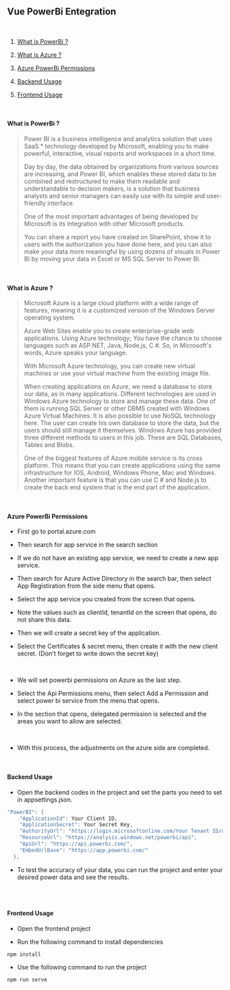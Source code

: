 
<img title="" src="powerbi-vue-integration/Desktop/vue-powerbi-integration-master/Desktop/Yeni klasör/PowerBi/image/powerbilogo.png">
<br><br>

## Vue PowerBi Entegration
<br>

<img title="" src="./image/powerbiresult.PNG">
<br>

1. [What is PowerBi ?](#what-is-power-bi-?)
  
2. [What is Azure ?](#what-is-azure-?)
  
3. [Azure PowerBi Permissions](#azure-powerbi-permissions)
  
4. [Backend Usage](#backend-usage)
  
5. [Frontend Usage](#frontend-usage)

<br>

#### What is PowerBi ?

> Power BI is a business intelligence and analytics solution that uses SaaS * technology developed by Microsoft, enabling you to make powerful, interactive, visual reports and workspaces in a short time.
> 
> Day by day, the data obtained by organizations from various sources are increasing, and Power BI, which enables these stored data to be combined and restructured to make them readable and understandable to decision makers, is a solution that business analysts and senior managers can easily use with its simple and user-friendly interface.
> 
> One of the most important advantages of being developed by Microsoft is its integration with other Microsoft products.
> 
> You can share a report you have created on SharePoint, show it to users with the authorization you have done here, and you can also make your data more meaningful by using dozens of visuals in Power BI by moving your data in Excel or MS SQL Server to Power BI.

<br>

#### What is Azure ?

> Microsoft Azure is a large cloud platform with a wide range of features, meaning it is a customized version of the Windows Server operating system.
> 
> Azure Web Sites enable you to create enterprise-grade web applications. Using Azure technology; You have the chance to choose languages ​​such as ASP.NET, Java, Node.js, C #. So, in Microsoft's words, Azure speaks your language.
> 
> With Microsoft Azure technology, you can create new virtual machines or use your virtual machine from the existing image file.
> 
> When creating applications on Azure, we need a database to store our data, as in many applications. Different technologies are used in Windows Azure technology to store and manage these data. One of them is running SQL Server or other DBMS created with Windows Azure Virtual Machines. It is also possible to use NoSQL technology here. The user can create his own database to store the data, but the users should still manage it themselves. Windows Azure has provided three different methods to users in this job. These are SQL Databases, Tables and Blobs.
> 
> One of the biggest features of Azure mobile service is its cross platform. This means that you can create applications using the same infrastructure for IOS, Android, Windows Phone, Mac and Windows. Another important feature is that you can use C # and Node.js to create the back end system that is the end part of the application.

<br>

#### Azure PowerBi Permissions

- First go to portal.azure.com
  
- Then search for app service in the search section
  
- If we do not have an existing app service, we need to create a new app service.
  
- Then search for Azure Active Directory in the search bar, then select App Registiration from the side menu that opens.
  
- Select the app service you created from the screen that opens.
  
- Note the values ​​such as clientId, tenantId on the screen that opens, do not share this data.
  

- Then we will create a secret key of the application.
  
- Select the Certificates & secret menu, then create it with the new client secret. (Don't forget to write down the secret key)
 
<br>
<img title="" src="./image/clientsecret.PNG">
<br>

- We will set powerbi permissions on Azure as the last step.
  
- Select the Api Permissions menu, then select Add a Permission and select power bi service from the menu that opens.
  
- In the section that opens, delegated permission is selected and the areas you want to allow are selected.

<br>
<img title="" src="./image/permissions.PNG">
<br>

- With this process, the adjustments on the azure side are completed.
  
<br>

#### Backend Usage

- Open the backend codes in the project and set the parts you need to set in appsettings.json.
  

```c#
"PowerBI": {
    "ApplicationId": Your Client ID,
    "ApplicationSecret": Your Secret Key,
    "AuthorityUrl": "https://login.microsoftonline.com/Your Tenant ID/oauth2/token",
    "ResourceUrl": "https://analysis.windows.net/powerbi/api",
    "ApiUrl": "https://api.powerbi.com/",
    "EmbedUrlBase": "https://app.powerbi.com/"
  },
```

- To test the accuracy of your data, you can run the project and enter your desired power data and see the results.
  
<br>
<img title="" src="./image/swagger.PNG">
<br>

<br>

#### Frontend Usage

- Open the frontend project
  
- Run the following command to install dependencies
  

```
npm install
```

- Use the following command to run the project
  

```vue
npm run serve
```
